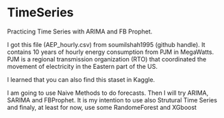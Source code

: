 # TimeSeries
Practicing Time Series with ARIMA and FB Prophet.

I got this file (AEP_hourly.csv) from soumilshah1995 (github handle). It contains 10 years of hourly energy consumption from PJM in MegaWatts. PJM is a regional transmission organization (RTO) that coordinated the movement  of electricity in the Eastern part of the US.

I learned that you can also find this staset in Kaggle.

I am going to use Naive Methods to do forecasts. Then I will try ARIMA, SARIMA and FBProphet.
It is my intention to use also Strutural Time Series and finaly, at least for now, use some RandomeForest and XGboost


